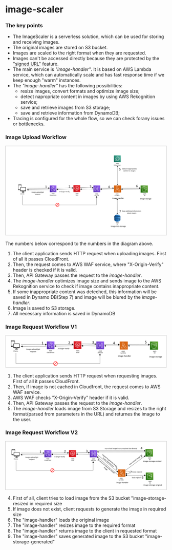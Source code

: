 # image-scaler

### The key points

* The ImageScaler is a serverless solution, which can be used for storing and receiving images.
* The original images are stored on S3 bucket.
* Images are scaled to the right format when they are requested.
* Images can't be accessed directly because they are protected by the ["signed URL"](https://docs.aws.amazon.com/AmazonCloudFront/latest/DeveloperGuide/private-content-signed-urls.html) feature.
* The main service is *"image-handler"*.
It is based on AWS Lambda service, which can automatically scale and has fast response time if we keep enough "warm" instances.
* The *"image-handler"* has the following possibilities:
  * resize images, convert formats and optimize image size;
  * detect napropriate content in images by using AWS Rekognition service;
  * save and retrieve images from S3 storage;
  * save and retrieve information from DynamoDB;
* Tracing is configured for the whole flow, so we can check forany issues or bottlenecks.

### Image Upload Workflow

![Alt text](images/ImageProcessor_upload.png)

The numbers below correspond to the numbers in the diagram above.

1. The client application sends HTTP request when uploading images. First of all it passes CloudFront.
2. Then, the request comes to AWS WAF service, where "X-Origin-Verify" header is checked if it is valid.
3. Then, API Gateway passes the request to the *image-handler*.
4. The *image-handler* optimizes image size and sends image to the AWS Rekognition service to check if image contains inappropriate content.
5. If some inappropriate content was deteched, this information will be saved in Dynamo DB(Step 7) and image will be blured by the *image-handler*.
6. Image is saved to S3 storage.
7. All necessary information is saved in DynamoDB

### Image Request Workflow V1

![Alt text](images/ImageProcessor_download_v1.png)

1. The client application sends HTTP request when requesting images. First of all it passes CloudFront.
2. Then, if image is not cached in Cloudfront, the request comes to AWS WAF service.
3. AWS WAF checks "X-Origin-Verify" header if it is valid.
4. Then, API Gateway passes the request to the *image-handler*.
5. The *image-handler* loads image from S3 Storage and resizes to the right format(parsed from parameters in the URL) and returnes the image to the user.

### Image Request Workflow V2

![Alt text](images/ImageProcessor_download_v2.png)

4. First of all, client tries to load image from the S3 bucket "image-storage-resized in required size
5. If image does not exist, client requests to generate the image in required size
6. The "image-handler" loads the original image
7. The "image-handler" resizes image to the required format
8. The "image-handler" returns image to the client in requested format
9. The "image-handler" saves generated image to the S3 bucket "image-storage-generated"

